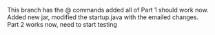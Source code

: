 This branch has the @ commands added all of Part 1 should work now.<br>
Added new jar, modified the startup.java with the emailed changes.<br>
Part 2 works now, need to start testing<br>
